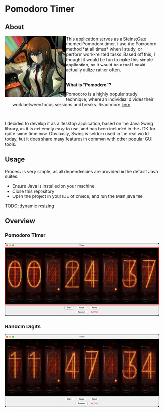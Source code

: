 # Pomodoro Timer

## About
<img align="left" src="https://github.com/hfish063/divergence-meter/blob/0a0a8e41349c40502e4344f852092832490176cf/src/main/resources/images/icon.png" width="200" />
This application serves as a Steins;Gate themed Pomodoro timer.  I use the Pomodoro method *at all times* when I study, or perform work-related tasks.    Based off this, I thought it would be fun to make this simple application, as it would be a tool I could actually utilize rather often. 

<br />
<br />

**What is "Pomodoro"?**
- Pomodoro is a highly popular study technique, where an individual divides their work between focus sessions and breaks.  Read more [here](https://en.wikipedia.org/wiki/Pomodoro_Technique).

<br />

I decided to develop it as a desktop application, based on the Java Swing library, as it is extremely easy to use, and has been included in the JDK for quite some time now.  Obviously, Swing is seldom used in the real world today, but it does share many features in common with other popular GUI tools.


## Usage
Process is very simple, as all dependencies are provided in the default Java suites.
- Ensure Java is installed on your machine
- Clone this repository
- Open the project in your IDE of choice, and run the Main.java file

TODO: dynamic resizing

## Overview

### Pomodoro Timer 
![study](https://github.com/hfish063/divergence-meter/blob/0a0a8e41349c40502e4344f852092832490176cf/src/main/resources/examples/study.png)

### Random Digits
![random](https://github.com/hfish063/divergence-meter/blob/0a0a8e41349c40502e4344f852092832490176cf/src/main/resources/examples/random.png)

